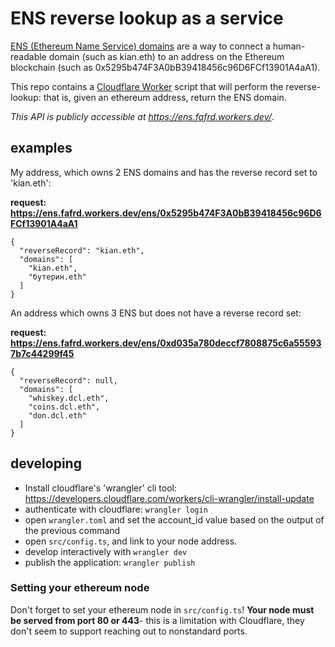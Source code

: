 # ENS reverse lookup as a service

[ENS (Ethereum Name Service) domains](https://docs.ens.domains/) are a way to connect a human-readable domain (such as kian.eth) to an address on the Ethereum blockchain (such as 0x5295b474F3A0bB39418456c96D6FCf13901A4aA1).

This repo contains a [Cloudflare Worker](https://developers.cloudflare.com/workers/) script that will perform the reverse-lookup: that is, given an ethereum address, return the ENS domain.

*This API is publicly accessible at https://ens.fafrd.workers.dev/*.

## examples

My address, which owns 2 ENS domains and has the reverse record set to 'kian.eth':

**request: https://ens.fafrd.workers.dev/ens/0x5295b474F3A0bB39418456c96D6FCf13901A4aA1**
```
{
  "reverseRecord": "kian.eth",
  "domains": [
    "kian.eth",
    "бутерин.eth"
  ]
}
```

An address which owns 3 ENS but does not have a reverse record set:

**request: https://ens.fafrd.workers.dev/ens/0xd035a780deccf7808875c6a555937b7c44299f45**
```
{
  "reverseRecord": null,
  "domains": [
    "whiskey.dcl.eth",
    "coins.dcl.eth",
    "don.dcl.eth"
  ]
}
```

## developing

- Install cloudflare's 'wrangler' cli tool: https://developers.cloudflare.com/workers/cli-wrangler/install-update
- authenticate with cloudflare: `wrangler login`
- open `wrangler.toml` and set the account_id value based on the output of the previous command
- open `src/config.ts`, and link to your node address.
- develop interactively with `wrangler dev`
- publish the application: `wrangler publish`

### Setting your ethereum node

Don't forget to set your ethereum node in `src/config.ts`! **Your node must be served from port 80 or 443**- this is a limitation with Cloudflare, they don't seem to support reaching out to nonstandard ports.
